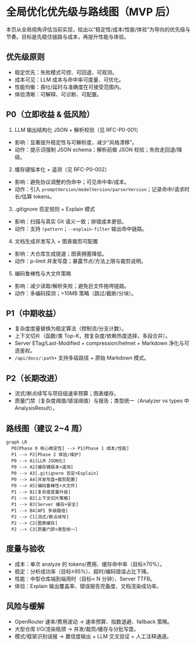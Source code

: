 # 全局优化优先级与路线图（MVP 后）

本页从全局视角评估当前实现，给出以“稳定性/成本/性能/体验”为导向的优先级与节奏。目标是先稳住链路与成本，再提升性能与体验。

## 优先级原则
- 稳定优先：失败模式可控、可回退、可观测。
- 成本可见：LLM 成本与命中率可度量、可优化。
- 性能均衡：吞吐/延时与准确度在可接受范围内。
- 体验清晰：可解释、可诊断、可配置。

## P0（立即收益 & 低风险）
1) LLM 输出结构化 JSON + 解析校验（见 RFC-P0-001）
- 影响：显著提升稳定性与可解析度，减少“风格漂移”。
- 动作：提示词强制 JSON schema；解析前做 JSON 校验；失败走回退/降级。
2) 缓存键版本化 + 遥测（见 RFC-P0-002）
- 影响：避免协议调整的伪命中；可见命中率/成本。
- 动作：引入 `promptVersion/modelVersion/parserVersion`；记录命中/请求时长/估算 tokens。
3) .gitignore 否定规则 + Explain 模式
- 影响：扫描与真实 Git 语义一致；排错成本更低。
- 动作：支持 `!pattern`；`--explain-filter` 输出命中链路。
4) 文档生成并发写入 + 图表裁剪可配置
- 影响：大仓库生成提速；图表拥塞降低。
- 动作：p-limit 并发写盘；暴露节点/方法上限与裁剪说明。
5) 编码鲁棒性与大文件策略
- 影响：减少读取/解析失败；避免巨文件拖垮链路。
- 动作：多编码探测；>10MB 策略（跳过/截断/分块）。

## P1（中期收益）
- 复杂度度量替换为稳定算法（控制流/分支计数）。
- 上下文切片（函数/类 Top-K，按复杂度/依赖热度选择，多段合并）。
- Server ETag/Last-Modified + compression/helmet + Markdown 净化与可选鉴权。
- `/api/docs/:path+` 支持多级路径 + 原始 Markdown 模式。

## P2（长期改进）
- 流式/断点续写与项目级速率预算；图表缓存。
- 质量门禁（复杂度阈值/错误阈值）与报告；类型统一（Analyzer vs types 中 AnalysisResult）。

## 路线图（建议 2~4 周）
```mermaid
graph LR
  P0[Phase 0 核心稳定性] --> P1[Phase 1 成本/性能]
  P1 --> P2[Phase 2 体验/维护]
  P0 --> A1[LLM JSON化]
  P0 --> A2[缓存键版本+遥测]
  P0 --> A3[.gitignore 否定+Explain]
  P0 --> A4[并发写盘+裁剪配置]
  P0 --> A5[编码鲁棒性+大文件]
  P1 --> B1[复杂度度量升级]
  P1 --> B2[上下文切片策略]
  P1 --> B3[Server 缓存+安全]
  P1 --> B4[API 多级路径]
  P2 --> C1[流式/断点续写]
  P2 --> C2[图表缓存]
  P2 --> C3[质量门禁+类型统一]
```

## 度量与验收
- 成本：单次 analyze 的 tokens/费用、缓存命中率（目标≥70%）。
- 稳定：分析成功率（目标≥95%）、超时/编码错误占比下降。
- 性能：中型仓库端到端用时（目标< N 分钟）、Server TTFB。
- 体验：Explain 输出覆盖率、错误报告完备度、文档渲染成功率。

## 风险与缓解
- OpenRouter 速率/费用波动 → 速率预算、指数退避、fallback 策略。
- 大型仓库 I/O/渲染瓶颈 → 并发/裁剪/缓存与分批写盘。
- 模式/框架识别误报 → 置信度输出 + LLM 交叉验证 + 人工注释通道。
